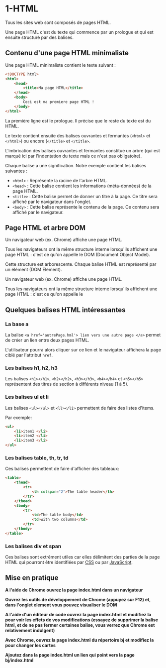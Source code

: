 # 1-HTML

Tous les sites web sont composés de pages HTML.

Une page HTML c'est du texte qui commence par un prologue et qui est ensuite structuré par des balises.

## Contenu d'une page HTML minimaliste

Une page HTML minimaliste contient le texte suivant :

```html
<!DOCTYPE html>
<html>
    <head>
        <title>Ma page HTML</title>
    </head>
    <body>
        Ceci est ma premiere page HTML !
    </body>
</html>
```

La première ligne est le prologue. Il précise que le reste du texte est du HTML.

Le texte contient ensuite des balises ouvrantes et fermantes (`<html>` et `</html>`) ou encore (`</title>` et `</title>`.

L'imbrication des balises ouvrantes et fermantes constitue un arbre (qui est marqué ici par l'indentation du texte mais ce n'est pas obligatoire).

Chaque balise a une signification. Notre exemple contient les balises suivantes : 
* `<html>` : Représente la racine de l'arbre HTML.
* `<head>` : Cette balise contient les informations (méta-données) de la page HTML.
* `<title>` : Cette balise permet de donner un titre à la page. Ce titre sera affiché par le navigateur dans l'onglet.
* `<body>` : Cette balise représente le contenu de la page. Ce contenu sera affiché par le navigateur.


## Page HTML et arbre DOM

Un navigateur web (ex. Chrome) affiche une page HTML.
 
Tous les navigateurs ont la même structure interne lorsqu'ils affichent une page HTML : c'est ce qu'on appelle le DOM (Document Object Model).

Cette structure est arborescente. Chaque balise HTML est représenté par un élément (DOM Element).

Un navigateur web (ex. Chrome) affiche une page HTML.

Tous les navigateurs ont la même structure interne lorsqu'ils affichent une page HTML : c'est ce qu'on appelle le 

## Quelques balises HTML intéressantes

### La base a

La balise `<a href='autrePage.hml'> lien vers une autre page </a>` permet de créer un lien entre deux pages HTML.

L'utilisateur pourra alors cliquer sur ce lien et le navigateur affichera la page ciblé par l'attribut `href`.

### Les balises h1, h2, h3

Les balises `<h1></h1>`, `<h2></h2>`, `<h3></h3>`, `<h4></h4>` et `<h5></h5>` représentent des titres de section à différents niveau (1 à 5).

### Les balises ul et li
Les balises `<ul></ul>` et `<ll></li>` permettent de faire des listes d'items.

Par exemple:

```html
<ul>
    <li>item1 </li>
    <li>item2 </li>
    <li>item3 </li>
</ul>
```

### Les balises table, th, tr, td
Ces balises permettent de faire d'afficher des tableaux:

```html
<table>
    <thead>
        <tr>
            <th colspan="2">The table header</th>
        </tr>
    </thead>
    <tbody>
        <tr>
            <td>The table body</td>
            <td>with two columns</td>
        </tr>
    </tbody>
</table>
```

### Les balises div et span

Ces balises sont extrêment utiles car elles délimitent des parties de la page HTML qui pourront être identifiées par  [CSS](../2-CSS) ou par [JavaScript](../3-JS).

## Mise en pratique

**A l'aide de Chrome ouvrez la page index.html dans un navigateur**

**Ouvrez les outils de développement de Chrome (appuyez sur F12) et, dans l'onglet element vous pouvez visualiser le DOM**

**A l'aide d'un éditeur de code ouvrez la page index.html et modifiez la pour voir les effets de vos modifications (essayez de supprimer la balise html, et de ne pas fermer certaines balise, vous verrez que Chrome est relativement indulgent)**

**Avec Chrome, ouvrez la page index.html du répertoire bj et modifiez la pour changer les cartes**

**Ajoutez dans la page index.html un lien qui point vers la page bj/index.html**

